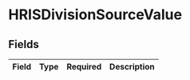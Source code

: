 # HRISDivisionSourceValue


## Fields

| Field       | Type        | Required    | Description |
| ----------- | ----------- | ----------- | ----------- |